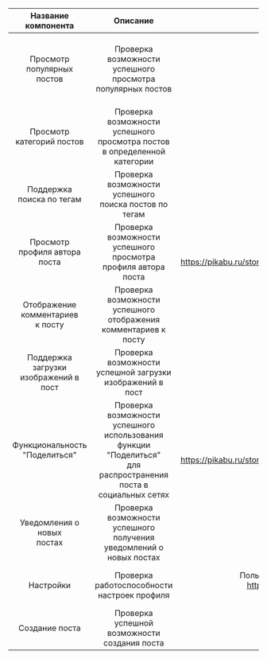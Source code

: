 |            Название компонента            |                                                        Описание                                                        |                                                         Предусловие                                                         |                                                                      Тестовые шаги                                                                      |     Тестовая информация      |                                   Ожидаемый результат                                   |                                        Результат                                        |
| :---------------------------------------: | :--------------------------------------------------------------------------------------------------------------------: | :-------------------------------------------------------------------------------------------------------------------------: | :-----------------------------------------------------------------------------------------------------------------------------------------------------: | :--------------------------: | :-------------------------------------------------------------------------------------: | :-------------------------------------------------------------------------------------: |
|      Просмотр <br>популярных постов       |                           Проверка возможности <br>успешного просмотра <br>популярных постов                           |                          Пользователь находится на <br>главной странице<br>https://pikabu.ru/<br>                           |                                                  1. Нажать на кнопку <br>"Горячее" <br>в хедере сайта                                                   |              -               | Отображение списка <br>популярных постов <br>с рейтингом <br>и количеством комментариев | Отображение списка <br>популярных постов <br>с рейтингом <br>и количеством комментариев |
|       Просмотр <br>категорий постов       |                    Проверка возможности <br>успешного просмотра постов <br>в определенной категории                    |                            Пользователь находится <br>на главной странице<br>https://pikabu.ru/                             |                                            1. Нажать на кнопку <br>"Лучшее" или "Свежее" <br>в хедере сайта                                             |              -               |                Отображение списка <br>постов <br>из выбранной категории                 |                Отображение списка <br>постов <br>из выбранной категории                 |
|       Поддержка <br>поиска по тегам       |                             Проверка возможности <br>успешного <br>поиска постов по тегам                              |                            Пользователь находится <br>на главной странице<br>https://pikabu.ru/                             |                                    1. Выбрать тег <br>из списка тегов<br>под одним из постов <br>на главной странице                                    |              -               |                 Отображение списка постов, <br>содержащих выбранный тег                 |                 Отображение списка постов, <br>содержащих выбранный тег                 |
|     Просмотр <br>профиля автора поста     |                         Проверка возможности <br>успешного просмотра <br>профиля автора поста                          | Пользователь находится <br>на странице поста<br>https://pikabu.ru/story/predlagayu_nazyivat_veshchi_svoimi_imenami_11360492 |                                               1. Нажать на имя <br>автора поста<br>в верхней части поста                                                |              -               |       Отображение профиля <br>автора с информацией <br>о его активности на сайте        |       Отображение профиля автора <br>с информацией <br>о его активности на сайте        |
|   Отображение комментариев<br> к посту    |                        Проверка возможности <br>успешного отображения <br>комментариев к посту                         |                                                       Пост существует                                                       |              1. Перейти <br>на страницу поста<br>например:<br>https://pikabu.ru/story/predlagayu_nazyivat_veshchi_svoimi_imenami_11360492               |              -               |                       Отображение списка <br>комментариев к посту                       |                       Отображение списка <br>комментариев к посту                       |
| Поддержка загрузки <br>изображений в пост |                           Проверка возможности <br>успешной загрузки <br>изображений в пост                            |                                  Пользователь создает новый пост<br>https://pikabu.ru/add                                   |        1. Нажать плюсик слева от заголовка и выбрать добавление изображения<br>2. Выбрать изображение на компьютере <br>3. Загрузить изображение        | Изображение <br>для загрузки |                        Успешная загрузка <br>изображения в пост                         |                        Успешная загрузка <br>изображения в пост                         |
|     Функциональность <br>"Поделиться"     | Проверка возможности успешного использования <br>функции "Поделиться" <br>для распространения поста в социальных сетях | Пользователь находится<br> на странице поста<br>https://pikabu.ru/story/predlagayu_nazyivat_veshchi_svoimi_imenami_11360492 | 1. Нажать на кнопку "Поделиться", <br>находиться снизу поста <br>справа от количества просмотров<br>2. Выбрать социальную сеть или канал для публикации |              -               |           Успешное распространение <br>поста <br>в выбранной социальной сети            |           Успешное распространение <br>поста <br>в выбранной социальной сети            |
|       Уведомления о новых<br>постах       |                      Проверка возможности <br>успешного получения <br>уведомлений о новых постах                       |                              Пользователь подписан <br>на автора который <br>создал новый пост                              |                                       1. Пользователь заходит <br>на главную страницу сайта<br>https://pikabu.ru/                                       |              -               |     В хедере сайта <br>в вкладке "Подписки"<br>появляется уведомление о новом посте     |     В хедере сайта <br>в вкладке "Подписки"<br>появляется уведомление о новом посте     |
|                 Настройки                 |                                  Проверка <br>работоспособности <br>настроек профиля                                   |        Пользователь находится на странице настроек<br>https://pikabu.ru/settings?from=avatar-menu <br>и авторизован         |                                             1. Нажатие на кнопку<br> "Скрывать мои подписки и подписчиков"                                              |              -               |               Подписки и подписчики <br>пользователя <br>не отображаются                |               Подписки и подписчики <br>пользователя <br>не отображаются                |
|              Создание поста               |                                    Проверка успешной <br>возможности создания поста                                    |                                  Пользователь создает новый пост<br>https://pikabu.ru/add                                   |           1. Ввод заголовка поста<br>2. Ввод содержания поста<br>3. Выбор тегов подходящих посту<br>4. Нажатие на кнопку "Опубликовать пост"            |              -               |                                   Пост успешно создан                                   |                                   Пост успешно создан                                   |
